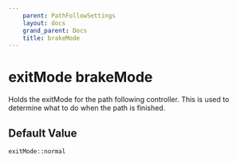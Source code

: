 ```yaml
---
    parent: PathFollowSettings
    layout: docs
    grand_parent: Docs
    title: brakeMode
---
```

# exitMode brakeMode
Holds the exitMode for the path following controller. This is used to determine what to do when the path is finished.

## Default Value
`exitMode::normal`